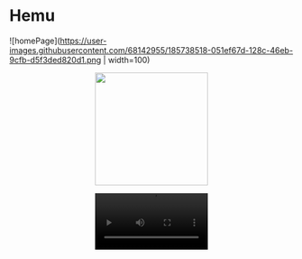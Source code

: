 # Hemu
![homePage](https://user-images.githubusercontent.com/68142955/185738518-051ef67d-128c-46eb-9cfb-d5f3ded820d1.png | width=100)

<p align="center">
<img src="https://user-images.githubusercontent.com/68142955/185738518-051ef67d-128c-46eb-9cfb-d5f3ded820d1.png" width="200" />
</p>

<p align="center">
<video src="https://user-images.githubusercontent.com/68142955/191176267-f64d97e6-e070-4c86-990a-0fac428bd466.mp4" width="200" />
</p>
